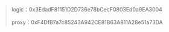 > logic：0x3EdadF81151D2D736e78bCecF0803Ed0a9EA3004
>
> proxy：0xF4DfB7a7c85243A942CE81B63A811A28e51a73DA